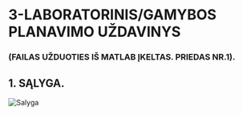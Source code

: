 # 3-LABORATORINIS/GAMYBOS PLANAVIMO UŽDAVINYS
### (FAILAS UŽDUOTIES IŠ MATLAB ĮKELTAS. PRIEDAS NR.1).
## 1. SĄLYGA.
![Salyga](https://user-images.githubusercontent.com/47916355/58371063-b093e000-7f16-11e9-928f-5afb55f25875.png)


